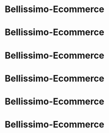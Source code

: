 # Bellissimo-Ecommerce
# Bellissimo-Ecommerce
# Bellissimo-Ecommerce
# Bellissimo-Ecommerce
# Bellissimo-Ecommerce
# Bellissimo-Ecommerce
